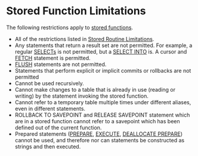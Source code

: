 # Stored Function Limitations

The following restrictions apply to [stored functions](/programming-customizing-mariadb/stored-routines/stored-functions/).

- All of the restrictions listed in [Stored Routine Limitations](/programming-customizing-mariadb/stored-routines/stored-routine-limitations/).
- Any statements that return a result set are not permitted. For example, a regular [SELECTs](/sql-statements-structure/sql-statements/data-manipulation/selecting-data/select/) is not permitted, but a [SELECT INTO](/kb/en/select-into/) is. A cursor and [FETCH](/programming-customizing-mariadb/programmatic-compound-statements/programmatic-compound-statements-cursors/fetch/) statement is permitted.
- [FLUSH](/sql-statements-structure/sql-statements/administrative-sql-statements/flush-commands/flush/) statements are not permitted.
- Statements that perform explicit or implicit commits or rollbacks are not permitted
- Cannot be used recursively.
- Cannot make changes to a table that is already in use (reading or writing) by the statement invoking the stored function.
- Cannot refer to a temporary table multiple times under different aliases, even in different statements.
- ROLLBACK TO SAVEPOINT and RELEASE SAVEPOINT statement which are in a stored function cannot refer to a savepoint which has been defined out of the current function.
- Prepared statements ([PREPARE](/sql-statements-structure/sql-statements/prepared-statements/prepare-statement/), [EXECUTE](/sql-statements-structure/sql-statements/prepared-statements/execute-statement/), [DEALLOCATE PREPARE](/kb/en/deallocate-drop-prepared-statement/)) cannot be used, and therefore nor can statements be constructed as strings and then executed.